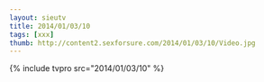 ```yaml
--- 
layout: sieutv
title: 2014/01/03/10
tags: [xxx]
thumb: http://content2.sexforsure.com/2014/01/03/10/Video.jpg
---
```

{% include tvpro src="2014/01/03/10" %} 

